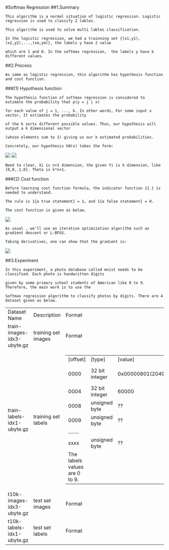 #Softmax Regression
##1.Summary

    This algorithm is a normal situation of logistic regression. Logistic regression is used to classify 2 lables. 
    
    This algorithm is used to solve multi lables classification.

    In the logistic regression, we had a trainning set {(x1,y1),(x2,y2),...,(xm,ym)}, the labels y have 2 value 
    
    which are 1 and 0. In the softmax regression,  the labels y have k different values.
    
##2.Process
    

    As same as logistic regression, this algorithm has hypothesis function and cost function.
    
###(1) Hypothesis function
    
    The hypothesis function of softmax regression is considered to estimate the probability that p(y = j | x) 
    
    for each value of j = 1, ..., k. In other words, For some input x vector, It estimates the probability 
    
    of the k sorts different possible values. Thus, our hypothesis will output a k dimensional vector 
    
    (whose elements sum to 1) giving us our k estimated probabilities. 
    
    Concretely, our hypothesis hθ(x) takes the form:
    
<img src="http://chart.googleapis.com/chart?cht=tx&chl=h_%7B%5Ctheta%7D(x%5E%7B(i)%7D)%3D%5B%20p(y%5E%7B(i)%7D%3D1%7Cx%5E%7B(i)%7D%3B%5Ctheta)%2C%20p(y%5E%7B(i)%7D%3D2%7Cx%5E%7B(i)%7D%3B%5Ctheta)%2C...%20%2Cp(y%5E%7B(i)%7D%3Dk%7Cx%5E%7B(i)%7D%3B%5Ctheta)%5D%5E%7BT%7D" style="border:none;" />
    
<img src="http://chart.googleapis.com/chart?cht=tx&chl=%3D%5Cfrac%7B1%7D%7B%5Csum_%7Bj%3D1%7D%5Ek%20e%5E%7B%5Ctheta_%7Bj%7D%5E%7BT%7Dx%5E%7B(i)%7D%7D%7D%5B%0Ae%5E%7B%5Ctheta_%7B1%7D%5E%7BT%7Dx%5E%7B(i)%7D%7D%2C%5C%20%5C%20%5C%20%0Ae%5E%7B%5Ctheta_%7B2%7D%5E%7BT%7Dx%5E%7B(i)%7D%7D%2C%5C%20%5C%20%5C%20%0A.%5C%20%5C%20%5C%20.%20%5C%20%5C%20%5C.%5C%20%5C%20%5C%20%2C%0Ae%5E%7B%5Ctheta_%7Bk%7D%5E%7BT%7Dx%5E%7B(i)%7D%7D%0A%5D%5E%7BT%7D" style="border:none;" />

    Need to clear, Xi is n+1 dimension, the given Yi is k dimension, like [0,0,.1,0]. Theta is k*n+1.
    
###(2) Cost function

    Before learning cost function formula, the indicator function 1{.} is needed to understand.
    
    The rule is 1{a true statement} = 1, and 1{a false statement} = 0. 
    
    The cost function is given as below.
    
<img src="http://chart.googleapis.com/chart?cht=tx&chl=J(%5Ctheta)%3D-%5Cfrac%7B1%7D%7Bm%7D%5B%7B%5Csum_%7Bi%3D1%7D%5Em%20%5Csum_%7Bj%3D1%7D%5Ek%201%7By%5E%7B(i)%7D%3D1%7Dlog%5Cfrac%7Be%5E%7B%20%5Ctheta_%7Bj%7D%5E%7BT%7Dx%5E%7B(i)%7D%20%20%20%7D%7D%7B%20%5Csum_%7Bl%3D1%7D%5Ek%20e%5E%7B%20%5Ctheta_%7Bl%7D%5E%7BT%7Dx%5E%7B(i)%7D%7D%7D%5D" style="border:none;" />

    As usual , we'll use an iterative optimization algorithm such as gradient descent or L-BFGS. 
    
    Taking derivatives, one can show that the gradient is:
    
<img src="http://chart.googleapis.com/chart?cht=tx&chl=%5Cnabla%20_%7B%5Ctheta_%7Bj%7D%7DJ(%5Ctheta)%3D-%5Cfrac%7B1%7D%7Bm%7D%5Csum_%7Bi%3D1%7D%5Em%20%5B%7B%0Ax%5E%7B(i)%7D(1%5C%7By%5E%7B(i)%7D%3Dj%5C%7D-p(y%5E%7B(i)%7D%3Dj%7Cx%5E%7B(i)%7D%3A%5Ctheta))%20%20%20%7D%5D" style="border:none;" />
    
##3.Experiment

    In this experiment, a photo database called mnist needs to be classified. Each photo is handwritten digits 
    
    given by some primary school students of American like 0 to 9. Therefore, the main work is to use the 
    
    Softmax regression algorithm to classify photos by digits. There are 4 dataset given as below.
    
<table>
<tr>
<td> Dataset Name </td><td> Description </td><td> Format </td>
</tr>
<td>train-images-idx3-ubyte.gz</td><td>training set images</td>
<td> Format </td>
</tr>
<tr>
<td>train-labels-idx1-ubyte.gz</td><td>training set labels</td>
<td> 
<table>
<tr>
<td>[offset] </td><td>[type]</td><td>          [value]</td><td>          [description] </td>
</tr>
<tr>
<td>0000 </td><td>     32 bit integer   </td><td>0x00000801(2049) </td><td> magic number (MSB first)  </td>
</tr>
<tr>
<td>0004 </td><td>     32 bit integer   </td><td>60000  </td><td>           number of items  </td>
</tr>
<tr>
<td>0008  </td><td>    unsigned byte    </td><td>??   </td><td>             label  </td>
</tr>
<tr>
<td>0009 </td><td>     unsigned byte    </td><td>??    </td><td>            label  </td>
</tr>
<tr><td>........</td><td> </td><td></td><td></td> </tr>
<tr>
<td>xxxx </td><td>     unsigned byte    </td><td>??   </td><td>             label </td>
</tr>
<tr>
<td>
The labels values are 0 to 9. 
</td><td> </td><td></td><td></td>
</tr>
</table>
</td>
</tr>
<tr>
<td>t10k-images-idx3-ubyte.gz</td><td>test set images</td>
<td> Format </td>
</tr>
<tr>
<td>t10k-labels-idx1-ubyte.gz</td><td>test set labels</td>
<td> Format </td>
</tr>
</table>
    
    
    
    
    
    
    
    
